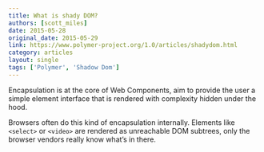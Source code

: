 ```yaml
---
title: What is shady DOM?
authors: [scott_miles]
date: 2015-05-28
original_date: 2015-05-29
link: https://www.polymer-project.org/1.0/articles/shadydom.html
category: articles
layout: single
tags: ['Polymer', 'Shadow Dom']
---
```


Encapsulation is at the core of Web Components, aim to provide the user a simple element interface that is rendered with complexity hidden under the hood.

Browsers often do this kind of encapsulation internally. Elements like `<select>` or `<video>` are rendered as unreachable DOM subtrees, only the browser vendors really know what’s in there.

<!-- Excerpt -->
